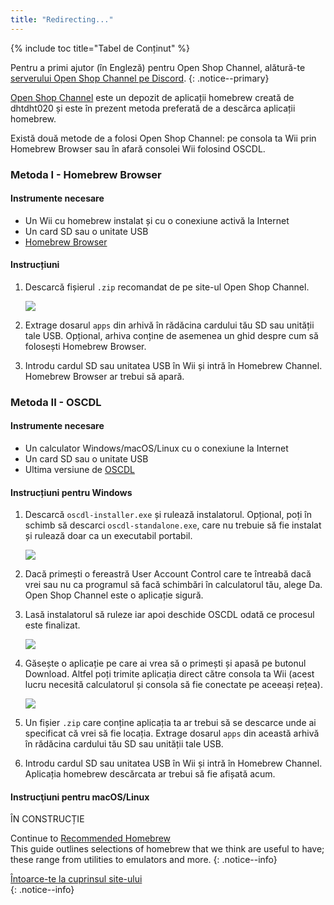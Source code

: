 ```yaml
---
title: "Redirecting..."
---
```


{% include toc title="Tabel de Conținut" %}

Pentru a primi ajutor (în Engleză) pentru Open Shop Channel, alătură-te [serverului Open Shop Channel pe Discord](https://discord.gg/osc).
{: .notice--primary}

[Open Shop Channel](https://oscwii.org/) este un depozit de aplicații homebrew creată de dhtdht020 și este în prezent metoda preferată de a descărca aplicații homebrew.

Există două metode de a folosi Open Shop Channel: pe consola ta Wii prin Homebrew Browser sau în afară consolei Wii folosind OSCDL.

### Metoda I - Homebrew Browser

#### Instrumente necesare

+ Un Wii cu homebrew instalat și cu o conexiune activă la Internet
+ Un card SD sau o unitate USB
+ [Homebrew Browser](https://oscwii.org/library/app/homebrew_browser)

#### Instrucțiuni

1. Descarcă fișierul `.zip` recomandat de pe site-ul Open Shop Channel.

    ![](/images/osc/zip-download-HBB.png)

1. Extrage dosarul `apps` din arhivă în rădăcina cardului tău SD sau unității tale USB. Opțional, arhiva conține de asemenea un ghid despre cum să folosești Homebrew Browser.
1. Introdu cardul SD sau unitatea USB în Wii și intră în Homebrew Channel. Homebrew Browser ar trebui să apară.

### Metoda II - OSCDL

#### Instrumente necesare

+ Un calculator Windows/macOS/Linux cu o conexiune la Internet
+ Un card SD sau o unitate USB
+ Ultima versiune de [OSCDL](https://github.com/dhtdht020/osc-dl/releases/latest)

#### Instrucțiuni pentru Windows

1. Descarcă `oscdl-installer.exe` și rulează instalatorul. Opțional, poți în schimb să descarci `oscdl-standalone.exe`, care nu trebuie să fie instalat și rulează doar ca un executabil portabil.

    ![](/images/osc/exe-download-OSCDL.png)

1. Dacă primești o fereastră User Account Control care te întreabă dacă vrei sau nu ca programul să facă schimbări în calculatorul tău, alege Da. Open Shop Channel este o aplicație sigură.
1. Lasă instalatorul să ruleze iar apoi deschide OSCDL odată ce procesul este finalizat.

    ![](/images/osc/install-finished-OSCDL.png)

1. Găsește o aplicație pe care ai vrea să o primești și apasă pe butonul Download. Altfel poți trimite aplicația direct către consola ta Wii (acest lucru necesită calculatorul și consola să fie conectate pe aceeași rețea).

    ![](/images/osc/app-download-OSCDL.png)

1. Un fișier `.zip` care conține aplicația ta ar trebui să se descarce unde ai specificat că vrei să fie locația. Extrage dosarul `apps` din această arhivă în rădăcina cardului tău SD sau unității tale USB.
1. Introdu cardul SD sau unitatea USB în Wii și intră în Homebrew Channel. Aplicația homebrew descărcata ar trebui să fie afișată acum.

#### Instrucţiuni pentru macOS/Linux

ÎN CONSTRUCȚIE

Continue to [Recommended Homebrew](recommended-homebrew)<br> This guide outlines selections of homebrew that we think are useful to have; these range from utilities to emulators and more.
{: .notice--info}

[Întoarce-te la cuprinsul site-ului](site-navigation)<br>
{: .notice--info}

